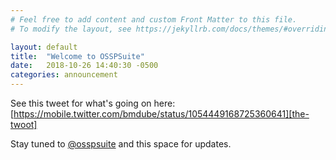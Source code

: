 ```yaml
---
# Feel free to add content and custom Front Matter to this file.
# To modify the layout, see https://jekyllrb.com/docs/themes/#overriding-theme-defaults

layout: default
title:  "Welcome to OSSPSuite"
date:   2018-10-26 14:40:30 -0500
categories: announcement
---
```

See this tweet for what's going on here: [https://mobile.twitter.com/bmdube/status/1054449168725360641][the-twoot]

Stay tuned to [@osspsuite][org-twitter] and this space for updates.

[the-twoot]: https://mobile.twitter.com/bmdube/status/1054449168725360641
[org-twitter]: https://twitter.com/osspsuite
